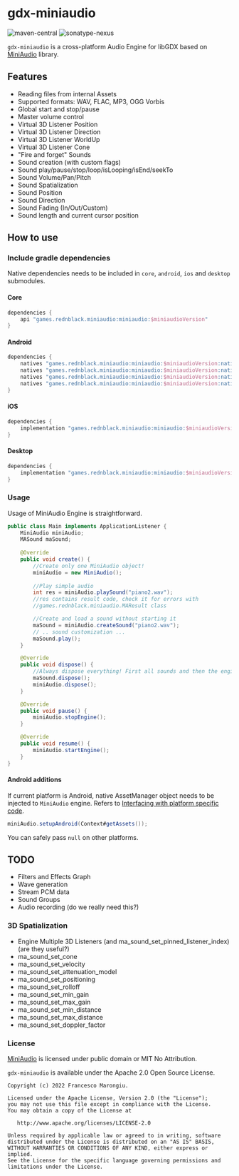 # gdx-miniaudio

![maven-central](https://img.shields.io/maven-central/v/games.rednblack.miniaudio/miniaudio?color=blue&label=release)
![sonatype-nexus](https://img.shields.io/nexus/s/games.rednblack.miniaudio/miniaudio?label=snapshot&server=https%3A%2F%2Foss.sonatype.org)

`gdx-miniaudio` is a cross-platform Audio Engine for libGDX based on [MiniAudio](https://miniaud.io/) library.

## Features

- Reading files from internal Assets
- Supported formats: WAV, FLAC, MP3, OGG Vorbis
- Global start and stop/pause
- Master volume control
- Virtual 3D Listener Position
- Virtual 3D Listener Direction
- Virtual 3D Listener WorldUp
- Virtual 3D Listener Cone
- "Fire and forget" Sounds
- Sound creation (with custom flags)
- Sound play/pause/stop/loop/isLooping/isEnd/seekTo
- Sound Volume/Pan/Pitch
- Sound Spatialization
- Sound Position
- Sound Direction
- Sound Fading (In/Out/Custom)
- Sound length and current cursor position

## How to use

### Include gradle dependencies

Native dependencies needs to be included in `core`, `android`, `ios` and `desktop` submodules.

#### Core

```groovy
dependencies {
	api "games.rednblack.miniaudio:miniaudio:$miniaudioVersion"
}
```

#### Android

```groovy
dependencies {
    natives "games.rednblack.miniaudio:miniaudio:$miniaudioVersion:natives-armeabi-v7a"
    natives "games.rednblack.miniaudio:miniaudio:$miniaudioVersion:natives-arm64-v8a"
    natives "games.rednblack.miniaudio:miniaudio:$miniaudioVersion:natives-x86"
    natives "games.rednblack.miniaudio:miniaudio:$miniaudioVersion:natives-x86_64"
}
```

#### iOS

```groovy
dependencies {
    implementation "games.rednblack.miniaudio:miniaudio:$miniaudioVersion:natives-ios"
}
```

#### Desktop

```groovy
dependencies {
    implementation "games.rednblack.miniaudio:miniaudio:$miniaudioVersion:natives-desktop"
}
```

### Usage

Usage of MiniAudio Engine is straightforward.

```java
public class Main implements ApplicationListener {
    MiniAudio miniAudio;
    MASound maSound;
    
    @Override
    public void create() {
        //Create only one MiniAudio object!
        miniAudio = new MiniAudio();
        
        //Play simple audio
        int res = miniAudio.playSound("piano2.wav");
        //res contains result code, check it for errors with
        //games.rednblack.miniaudio.MAResult class

        //Create and load a sound without starting it
        maSound = miniAudio.createSound("piano2.wav");
        // .. sound customization ...
        maSound.play();
    }

    @Override
    public void dispose() {
        //Always dispose everything! First all sounds and then the engine
        maSound.dispose();
        miniAudio.dispose();
    }

    @Override
    public void pause() {
        miniAudio.stopEngine();
    }

    @Override
    public void resume() {
        miniAudio.startEngine();
    }
}
```

#### Android additions

If current platform is Android, native AssetManager object needs to be injected to `MiniAudio` engine.
Refers to [Interfacing with platform specific code](https://libgdx.com/wiki/app/interfacing-with-platform-specific-code).

```java
miniAudio.setupAndroid(Context#getAssets());
```

You can safely pass `null` on other platforms.

## TODO

- Filters and Effects Graph
- Wave generation
- Stream PCM data
- Sound Groups
- Audio recording (do we really need this?)

### 3D Spatialization
- Engine Multiple 3D Listeners (and ma_sound_set_pinned_listener_index)(are they useful?)
- ma_sound_set_cone
- ma_sound_set_velocity
- ma_sound_set_attenuation_model
- ma_sound_set_positioning
- ma_sound_set_rolloff
- ma_sound_set_min_gain
- ma_sound_set_max_gain
- ma_sound_set_min_distance
- ma_sound_set_max_distance
- ma_sound_set_doppler_factor

### License

[MiniAudio](https://github.com/mackron/miniaudio) is licensed under public domain or MIT No Attribution.

`gdx-miniaudio` is available under the Apache 2.0 Open Source License.
```
Copyright (c) 2022 Francesco Marongiu.

Licensed under the Apache License, Version 2.0 (the "License");
you may not use this file except in compliance with the License.
You may obtain a copy of the License at

   http://www.apache.org/licenses/LICENSE-2.0

Unless required by applicable law or agreed to in writing, software
distributed under the License is distributed on an "AS IS" BASIS,
WITHOUT WARRANTIES OR CONDITIONS OF ANY KIND, either express or implied.
See the License for the specific language governing permissions and
limitations under the License.
```
